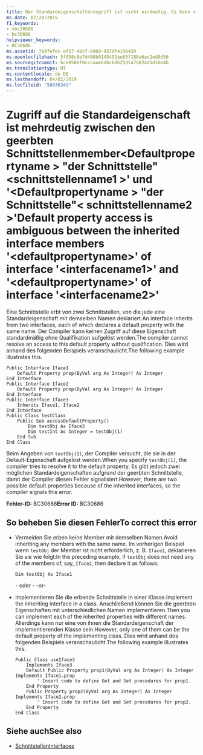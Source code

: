 ```yaml
---
title: Der Standardeigenschaftenzugriff ist nicht eindeutig. Es kann sich um den geerbten Schnittstellenmember "<defaultpropertyname>" der Schnittstelle "<interfacename1>" oder "<defaultpropertyname>" der Schnittstelle "<interfacename2>" handeln.
ms.date: 07/20/2015
f1_keywords:
- vbc30686
- bc30686
helpviewer_keywords:
- BC30686
ms.assetid: 784fefec-ef57-48cf-b960-957df419b439
ms.openlocfilehash: 5f058c8e7d480b9145452ae85f186a6ac2ed0d56
ms.sourcegitcommit: bce0586f0cccaae6d6cbd625d5a7b824d1d3de4b
ms.translationtype: MT
ms.contentlocale: de-DE
ms.lasthandoff: 04/02/2019
ms.locfileid: "58836349"
---
```

# <a name="default-property-access-is-ambiguous-between-the-inherited-interface-members-defaultpropertyname-of-interface-interfacename1-and-defaultpropertyname-of-interface-interfacename2"></a><span data-ttu-id="98618-102">Zugriff auf die Standardeigenschaft ist mehrdeutig zwischen den geerbten Schnittstellenmember\<Defaultpropertyname > "der Schnittstelle"\<schnittstellenname1 >' und '\<Defaultpropertyname > "der Schnittstelle"\< schnittstellenname2 >'</span><span class="sxs-lookup"><span data-stu-id="98618-102">Default property access is ambiguous between the inherited interface members '\<defaultpropertyname>' of interface '\<interfacename1>' and '\<defaultpropertyname>' of interface '\<interfacename2>'</span></span>
<span data-ttu-id="98618-103">Eine Schnittstelle erbt von zwei Schnittstellen, von die jede eine Standardeigenschaft mit demselben Namen deklariert.</span><span class="sxs-lookup"><span data-stu-id="98618-103">An interface inherits from two interfaces, each of which declares a default property with the same name.</span></span> <span data-ttu-id="98618-104">Der Compiler kann keinen Zugriff auf diese Eigenschaft standardmäßig ohne Qualifikation aufgelöst werden.</span><span class="sxs-lookup"><span data-stu-id="98618-104">The compiler cannot resolve an access to this default property without qualification.</span></span> <span data-ttu-id="98618-105">Dies wird anhand des folgenden Beispiels veranschaulicht.</span><span class="sxs-lookup"><span data-stu-id="98618-105">The following example illustrates this.</span></span>  
  
```  
Public Interface Iface1  
    Default Property prop(ByVal arg As Integer) As Integer  
End Interface  
Public Interface Iface2  
    Default Property prop(ByVal arg As Integer) As Integer  
End Interface  
Public Interface Iface3  
    Inherits Iface1, Iface2  
End Interface  
Public Class testClass  
    Public Sub accessDefaultProperty()  
        Dim testObj As Iface3  
        Dim testInt As Integer = testObj(1)  
    End Sub  
End Class  
```  
  
 <span data-ttu-id="98618-106">Beim Angeben von `testObj(1)`, der Compiler versucht, die sie in der Default-Eigenschaft aufgelöst werden.</span><span class="sxs-lookup"><span data-stu-id="98618-106">When you specify `testObj(1)`, the compiler tries to resolve it to the default property.</span></span> <span data-ttu-id="98618-107">Es gibt jedoch zwei möglichen Standardeigenschaften aufgrund der geerbten Schnittstelle, damit der Compiler diesen Fehler signalisiert.</span><span class="sxs-lookup"><span data-stu-id="98618-107">However, there are two possible default properties because of the inherited interfaces, so the compiler signals this error.</span></span>  
  
 <span data-ttu-id="98618-108">**Fehler-ID:** BC30686</span><span class="sxs-lookup"><span data-stu-id="98618-108">**Error ID:** BC30686</span></span>  
  
## <a name="to-correct-this-error"></a><span data-ttu-id="98618-109">So beheben Sie diesen Fehler</span><span class="sxs-lookup"><span data-stu-id="98618-109">To correct this error</span></span>  
  
-   <span data-ttu-id="98618-110">Vermeiden Sie erben keine Member mit demselben Namen.</span><span class="sxs-lookup"><span data-stu-id="98618-110">Avoid inheriting any members with the same name.</span></span> <span data-ttu-id="98618-111">Im vorherigen Beispiel wenn `testObj` der Member ist nicht erforderlich, z. B. `Iface2`, deklarieren Sie sie wie folgt:</span><span class="sxs-lookup"><span data-stu-id="98618-111">In the preceding example, if `testObj` does not need any of the members of, say, `Iface2`, then declare it as follows:</span></span>  
  
    ```  
    Dim testObj As Iface1  
    ```  
  
     <span data-ttu-id="98618-112">- oder - </span><span class="sxs-lookup"><span data-stu-id="98618-112">-or-</span></span>  
  
-   <span data-ttu-id="98618-113">Implementieren Sie die erbende Schnittstelle in einer Klasse.</span><span class="sxs-lookup"><span data-stu-id="98618-113">Implement the inheriting interface in a class.</span></span> <span data-ttu-id="98618-114">Anschließend können Sie die geerbten Eigenschaften mit unterschiedlichen Namen implementieren.</span><span class="sxs-lookup"><span data-stu-id="98618-114">Then you can implement each of the inherited properties with different names.</span></span> <span data-ttu-id="98618-115">Allerdings kann nur eine von ihnen die Standardeigenschaft der implementierenden Klasse sein.</span><span class="sxs-lookup"><span data-stu-id="98618-115">However, only one of them can be the default property of the implementing class.</span></span> <span data-ttu-id="98618-116">Dies wird anhand des folgenden Beispiels veranschaulicht.</span><span class="sxs-lookup"><span data-stu-id="98618-116">The following example illustrates this.</span></span>  
  
    ```  
    Public Class useIface3  
        Implements Iface3  
        Default Public Property prop1(ByVal arg As Integer) As Integer Implements Iface1.prop  
            ' Insert code to define Get and Set procedures for prop1.  
        End Property  
        Public Property prop2(ByVal arg As Integer) As Integer Implements Iface2.prop  
            ' Insert code to define Get and Set procedures for prop2.  
        End Property  
    End Class  
    ```  
  
## <a name="see-also"></a><span data-ttu-id="98618-117">Siehe auch</span><span class="sxs-lookup"><span data-stu-id="98618-117">See also</span></span>

- [<span data-ttu-id="98618-118">Schnittstellen</span><span class="sxs-lookup"><span data-stu-id="98618-118">Interfaces</span></span>](../../../visual-basic/programming-guide/language-features/interfaces/index.md)
